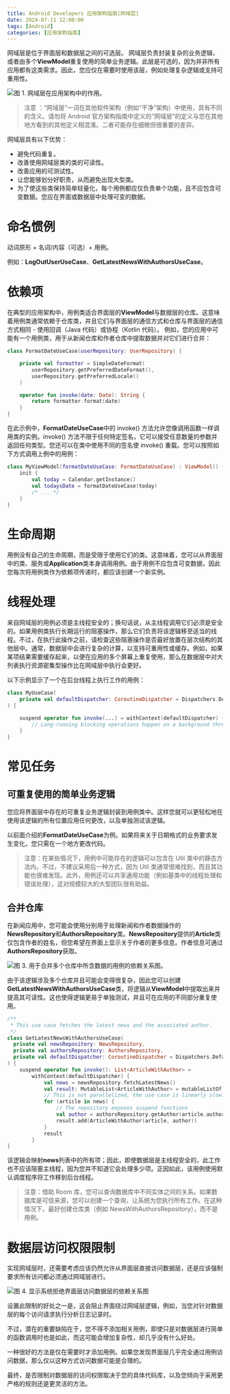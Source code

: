 ```yaml
---
title: Android Developers 应用架构指南[网域层]
date: 2024-07-11 12:00:00
tags: [Android]
categories: [应用架构指南]
---
```

网域层是位于界面层和数据层之间的可选层。
网域层负责封装复杂的业务逻辑，或者由多个**ViewModel**重复使用的简单业务逻辑。此层是可选的，因为并非所有应用都有这类需求。因此，您应仅在需要时使用该层，例如处理复杂逻辑或支持可重用性。

![图 1. 网域层在应用架构中的作用。](https://developer.android.google.cn/static/topic/libraries/architecture/images/mad-arch-domain-overview.png?hl=zh-cn)

> 注意 ：“网域层”一词在其他软件架构（例如“干净”架构）中使用，具有不同的含义。请勿将 Android 官方架构指南中定义的“网域层”的定义与您在其他地方看到的其他定义相混淆。二者可能存在细微但很重要的差异。

网域层具有以下优势：

- 避免代码重复。
- 改善使用网域层类的类的可读性。
- 改善应用的可测试性。
- 让您能够划分好职责，从而避免出现大型类。
- 为了使这些类保持简单轻量化，每个用例都应仅负责单个功能，且不应包含可变数据。您应在界面或数据层中处理可变的数据。

# 命名惯例
动词原形 + 名词/内容（可选）+ 用例。

例如：**LogOutUserUseCase**、**GetLatestNewsWithAuthorsUseCase**。

# 依赖项
在典型的应用架构中，用例类适合界面层的**ViewModel**与数据层的仓库。这意味着用例类通常依赖于仓库类，并且它们与界面层的通信方式和仓库与界面层的通信方式相同 - 使用回调（Java 代码）或协程（Kotlin 代码）。
例如，您的应用中可能有一个用例类，用于从新闻仓库和作者仓库中提取数据并对它们进行合并：
```kotlin
class FormatDateUseCase(userRepository: UserRepository) {

    private val formatter = SimpleDateFormat(
        userRepository.getPreferredDateFormat(),
        userRepository.getPreferredLocale()
    )

    operator fun invoke(date: Date): String {
        return formatter.format(date)
    }
}
```

在此示例中，**FormatDateUseCase**中的 invoke() 方法允许您像调用函数一样调用类的实例。invoke() 方法不限于任何特定签名，它可以接受任意数量的参数并返回任何类型。您还可以在类中使用不同的签名使 invoke() 重载。您可以按照如下方式调用上例中的用例：
```kotlin
class MyViewModel(formatDateUseCase: FormatDateUseCase) : ViewModel() {
    init {
        val today = Calendar.getInstance()
        val todaysDate = formatDateUseCase(today)
        /* ... */
    }
}
```

# 生命周期
用例没有自己的生命周期，而是受限于使用它们的类。这意味着，您可以从界面层中的类、服务或**Application**类本身调用用例。由于用例不应包含可变数据，因此您每次将用例类作为依赖项传递时，都应该创建一个新实例。

# 线程处理
来自网域层的用例必须是主线程安全的；换句话说，从主线程调用它们必须是安全的。如果用例类执行长期运行的阻塞操作，那么它们负责将该逻辑移至适当的线程。不过，在执行此操作之前，请检查这些阻塞操作是否最好放置在层次结构的其他层中。通常，数据层中会进行复杂的计算，以支持可重用性或缓存。例如，如果某项结果需要缓存起来，以便在应用的多个屏幕上重复使用，那么在数据层中对大列表执行资源密集型操作比在网域层中执行会更好。

以下示例显示了一个在后台线程上执行工作的用例：
```kotlin
class MyUseCase(
    private val defaultDispatcher: CoroutineDispatcher = Dispatchers.Default
) {

    suspend operator fun invoke(...) = withContext(defaultDispatcher) {
        // Long-running blocking operations happen on a background thread.
    }
}
```

# 常见任务
## 可重复使用的简单业务逻辑
您应将界面层中存在的可重复业务逻辑封装到用例类中。这样您就可以更轻松地在使用该逻辑的所有位置应用任何更改，以及单独测试该逻辑。

以前面介绍的**FormatDateUseCase**为例。如果将来关于日期格式的业务要求发生变化，您只需在一个地方更改代码。
> 注意：在某些情况下，用例中可能存在的逻辑可以包含在 Util 类中的静态方法内。不过，不建议采用后一种方式，因为 Util 类通常很难找到，而且其功能也很难发现。此外，用例还可以共享通用功能（例如基类中的线程处理和错误处理），这对规模较大的大型团队很有助益。

## 合并仓库
在新闻应用中，您可能会使用分别用于处理新闻和作者数据操作的**NewsRepository**和**AuthorsRepository**类。**NewsRepository**提供的**Article**类仅包含作者的姓名，但您希望在界面上显示关于作者的更多信息。作者信息可通过**AuthorsRepository**获取。

![图 3. 用于合并多个仓库中所含数据的用例的依赖关系图。](https://developer.android.google.cn/static/topic/libraries/architecture/images/mad-arch-domain-multiple-repos.png?hl=zh-cn)

由于该逻辑涉及多个仓库并且可能会变得很复杂，因此您可以创建**GetLatestNewsWithAuthorsUseCase**类，将逻辑从**ViewModel**中提取出来并提高其可读性。这也使得逻辑更易于单独测试，并且可在应用的不同部分重复使用。
```kotlin
/**
 * This use case fetches the latest news and the associated author.
 */
class GetLatestNewsWithAuthorsUseCase(
  private val newsRepository: NewsRepository,
  private val authorsRepository: AuthorsRepository,
  private val defaultDispatcher: CoroutineDispatcher = Dispatchers.Default
) {
    suspend operator fun invoke(): List<ArticleWithAuthor> =
        withContext(defaultDispatcher) {
            val news = newsRepository.fetchLatestNews()
            val result: MutableList<ArticleWithAuthor> = mutableListOf()
            // This is not parallelized, the use case is linearly slow.
            for (article in news) {
                // The repository exposes suspend functions
                val author = authorsRepository.getAuthor(article.authorId)
                result.add(ArticleWithAuthor(article, author))
            }
            result
        }
}
```

该逻辑会映射**news**列表中的所有项；因此，即使数据层是主线程安全的，此工作也不应该阻塞主线程，因为您并不知道它会处理多少项。正因如此，该用例使用默认调度程序将工作移到后台线程。
> 注意：借助 Room 库，您可以查询数据库中不同实体之间的关系。如果数据库是可信来源，您可以创建一个查询，让系统为您执行所有工作。在这种情况下，最好创建仓库类（例如 NewsWithAuthorsRepository），而不是用例。

# 数据层访问权限限制
实现网域层时，还需要考虑应该仍然允许从界面层直接访问数据层，还是应该强制要求所有访问都必须通过网域层进行。

![图 4. 显示系统拒绝界面层访问数据层的依赖关系图](https://developer.android.google.cn/static/topic/libraries/architecture/images/mad-arch-domain-data-access-restriction.png?hl=zh-cn)

设置此限制的好处之一是，这会阻止界面绕过网域层逻辑，例如，当您对针对数据层的每个访问请求执行分析日志记录时。

不过，潜在的重要缺陷在于，您不得不添加相关用例，即使只是对数据层进行简单的函数调用时也是如此，而这可能会增加复杂性，却几乎没有什么好处。

一种很好的方法是仅在需要时才添加用例。如果您发现界面层几乎完全通过用例访问数据，那么仅以这种方式访问数据可能是合理的。

最终，是否限制对数据层的访问权限取决于您的具体代码库，以及您倾向于采用更严格的规则还是更灵活的方法。
